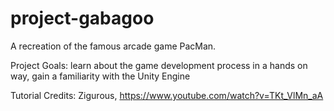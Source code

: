 # project-gabagoo
A recreation of the famous arcade game PacMan. 

Project Goals: learn about the game development process in a hands on way, gain a familiarity with the Unity Engine

Tutorial Credits: Zigurous, https://www.youtube.com/watch?v=TKt_VlMn_aA

